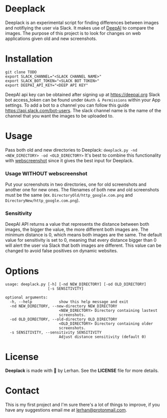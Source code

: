 # Deeplack
Deeplack is an experimental script for finding differences between images and notifiying the user via Slack. It makes use of [DeepAI](https://deepai.org/) to compare the images. The purpose of this project is to look for changes on web applications given old and new screenshots.
# Installation

```
git clone TODO
export SLACK_CHANNEL="<SLACK CHANNEL NAME>"
export SLACK_BOT_TOKEN="<SLACK BOT TOKEN>"
export DEEPAI_API_KEY="<DEEP API KEY"
```
DeepAI api key can be obtained after signing up at https://deepai.org
Slack bot access_token can be found under `OAuth & Permissions` within your App settings. To add a bot to a channel you can follow this guide https://api.slack.com/bot-users.
The slack channel name is the name of the channel that you want the images to be uploaded to.

# Usage
Pass both old and new directories to Deeplack: `deeplack.py -nd <NEW_DIRECTORY> -od <OLD_DIRECTORY>`
It's best to combine this functionality with [webscreenshot](https://github.com/maaaaz/webscreenshot) since it gives the best input for Deeplack.
### Usage WITHOUT webscreenshot
Put your screenshots in two directories, one for old screenshots and another one for new ones. The filenames of both new and old screenshots must be the same (ex. `DirectoryOld/http_google.com.png` and `DirectoryNew/http_google.com.png`).

### Sensitivity
DeepAI API returns a value that represents the distance between both images, the bigger the value, the more different both images are. The minimum distance is 0, which means both images are the same. The default value for sensitivity is set to 0, meaning that every distance bigger than 0 will alert the user via Slack that both images are different. This value can be changed to avoid false positives on dynamic websites.

# Options
```
usage: deeplack.py [-h] [-nd NEW_DIRECTORY] [-od OLD_DIRECTORY]
                   [-s SENSITIVITY]

optional arguments:
  -h, --help            show this help message and exit
  -nd NEW_DIRECTORY, --new-directory NEW_DIRECTORY
                        <NEW_DIRECTORY> Directory containing lastest
                        screenshots.
  -od OLD_DIRECTORY, --old-directory OLD_DIRECTORY
                        <OLD_DIRECTORY> Directory containing older
                        screenshots.
  -s SENSITIVITY, --sensitivity SENSITIVITY
                        Adjust distance sensitivity (default 0)
```
# License
__Deeplack__ is made with :black_heart: by Lerhan. See the __LICENSE__ file for more details.

# Contact
This is my first project and I'm sure there's a lot of things to improve, if you have any suggestions email me at lerhan@protonmail.com.
